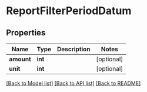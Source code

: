 # ReportFilterPeriodDatum

## Properties
Name | Type | Description | Notes
------------ | ------------- | ------------- | -------------
**amount** | **int** |  | [optional] 
**unit** | **int** |  | [optional] 

[[Back to Model list]](../README.md#documentation-for-models) [[Back to API list]](../README.md#documentation-for-api-endpoints) [[Back to README]](../README.md)



